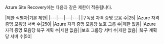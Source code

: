 
Azure Site Recovery에는 다음과 같은 제한이 적용됩니다.


|제한 식별자|기본 제한|
|---|---|---|---|
|구독당 자격 증명 모음 수|25|
|Azure 자격 증명 모음당 서버 수|250|
|Azure 자격 증명 모음당 보호 그룹 수|제한 없음|
|Azure 자격 증명 모음당 복구 계획 수|제한 없음|
|보호 그룹당 서버 수|제한 없음|
|복구 계획당 서버 수|50|

<!---HONumber=July15_HO3-->